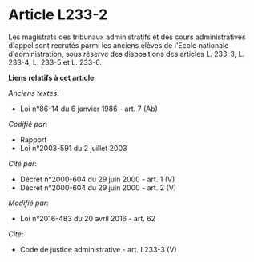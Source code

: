 # Article L233-2

Les magistrats des tribunaux administratifs et des cours administratives d'appel sont recrutés parmi les anciens élèves de
l'Ecole nationale d'administration, sous réserve des dispositions des articles L. 233-3, L. 233-4, L. 233-5 et L. 233-6.

**Liens relatifs à cet article**

_Anciens textes_:

  - Loi n°86-14 du 6 janvier 1986 - art. 7 (Ab)

_Codifié par_:

  - Rapport
  - Loi n°2003-591 du 2 juillet 2003

_Cité par_:

  - Décret n°2000-604 du 29 juin 2000 - art. 1 (V)
  - Décret n°2000-604 du 29 juin 2000 - art. 2 (V)

_Modifié par_:

  - Loi n°2016-483 du 20 avril 2016 - art. 62

_Cite_:

  - Code de justice administrative - art. L233-3 (V)
